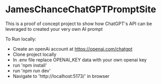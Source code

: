 # JamesChanceChatGPTPromptSite

This is a proof of concept project to show how ChatGPT's API can be leveraged to created your very own AI prompt

To Run locally:

- Create an openAi account at https://openai.com/chatgpt
- Clone project locally
- In .env file replace OPENAI_KEY data with your own openai key
- run 'npm install'
- run 'npm run dev'
- Navigate to 'http://localhost:5173/' in browser
